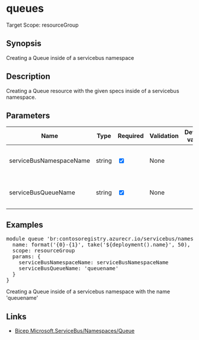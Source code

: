 ﻿# queues

Target Scope: resourceGroup

## Synopsis
Creating a Queue inside of a servicebus namespace

## Description
Creating a Queue resource with the given specs inside of a servicebus namespace.

## Parameters
| Name | Type | Required | Validation | Default value | Description |
| -- |  -- | -- | -- | -- | -- |
| serviceBusNamespaceName | string | <input type="checkbox" checked> | None | <pre></pre> | The name of the servicebus namespace. |
| serviceBusQueueName | string | <input type="checkbox" checked> | None | <pre></pre> | The name of the servicebus queue. |

## Examples
<pre>
module queue 'br:contosoregistry.azurecr.io/servicebus/namespaces/queue:latest' = {
  name: format('{0}-{1}', take('${deployment().name}', 50), 'queue')
  scope: resourceGroup
  params: {
    serviceBusNamespaceName: serviceBusNamespaceName
    serviceBusQueueName: 'queuename'
  }
}
</pre>
<p>Creating a Queue inside of a servicebus namespace with the name 'queuename'</p>

## Links
- [Bicep Microsoft.ServiceBus/Namespaces/Queue](https://learn.microsoft.com/en-us/azure/templates/microsoft.servicebus/namespaces/queues?pivots=deployment-language-bicep)

